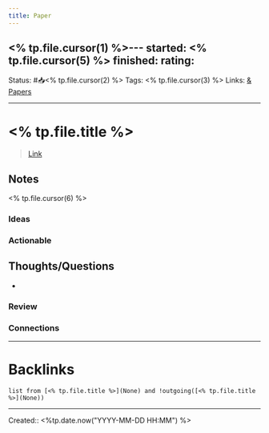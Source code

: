 ```yaml
---
title: Paper
---
```

<% tp.file.cursor(1) %>---
started: <% tp.file.cursor(5) %>
finished:
rating: 
---
Status: #📥<% tp.file.cursor(2) %>
Tags: <% tp.file.cursor(3) %>
Links: [& Papers](out/-papers.md)
___
# <% tp.file.title %>
> [Link](<% tp.file.cursor(4) %>)
## Notes
<% tp.file.cursor(6) %>
### Ideas
### Actionable
## Thoughts/Questions
- 
### Review
### Connections
___
# Backlinks
```dataview
list from [<% tp.file.title %>](None) and !outgoing([<% tp.file.title %>](None))
```
___

Created:: <%tp.date.now("YYYY-MM-DD HH:MM") %>
